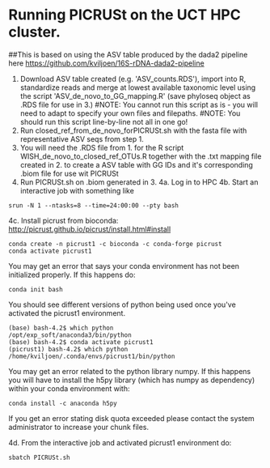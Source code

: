 # Running PICRUSt on the UCT HPC cluster.

##This is based on using the ASV table produced by the dada2 pipeline here https://github.com/kviljoen/16S-rDNA-dada2-pipeline
1. Download ASV table created (e.g. 'ASV_counts.RDS'), import into R, standardize reads and merge at lowest available taxonomic level using the script 'ASV_de_novo_to_GG_mapping.R' (save phyloseq object as .RDS file for use in 3.)
#NOTE: You cannot run this script as is - you will need to adapt to specify your own files and filepaths.
#NOTE: You should run this script line-by-line not all in one go!
2. Run closed_ref_from_de_novo_forPICRUSt.sh with the fasta file with representative ASV seqs from step 1.
3. You will need the .RDS file from 1. for the R script WISH_de_novo_to_closed_ref_OTUs.R together with the .txt mapping file created in 2. to create a ASV table with GG IDs and it's corresponding .biom file for use wit PICRUSt
4. Run PICRUSt.sh on .biom generated in 3.
4a. Log in to HPC
4b. Start an interactive job with something like
```
srun -N 1 --ntasks=8 --time=24:00:00 --pty bash
```
4c. Install picrust from bioconda: http://picrust.github.io/picrust/install.html#install
```
conda create -n picrust1 -c bioconda -c conda-forge picrust
conda activate picrust1
```
You may get an error that says your conda environment has not been initialized properly. If this happens do:

```
conda init bash
```
You should see different versions of python being used once you've activated the picrust1 environment.
```
(base) bash-4.2$ which python
/opt/exp_soft/anaconda3/bin/python
(base) bash-4.2$ conda activate picrust1
(picrust1) bash-4.2$ which python
/home/kviljoen/.conda/envs/picrust1/bin/python
```
You may get an error related to the python library numpy. If this happens you will have to install the h5py library (which has numpy as dependency) within your conda environment with:

```
conda install -c anaconda h5py
```
If you get an error stating disk quota exceeded please contact the system administrator to increase your chunk files.

4d. From the interactive job and activated picrust1 environment do:
```
sbatch PICRUSt.sh
```
